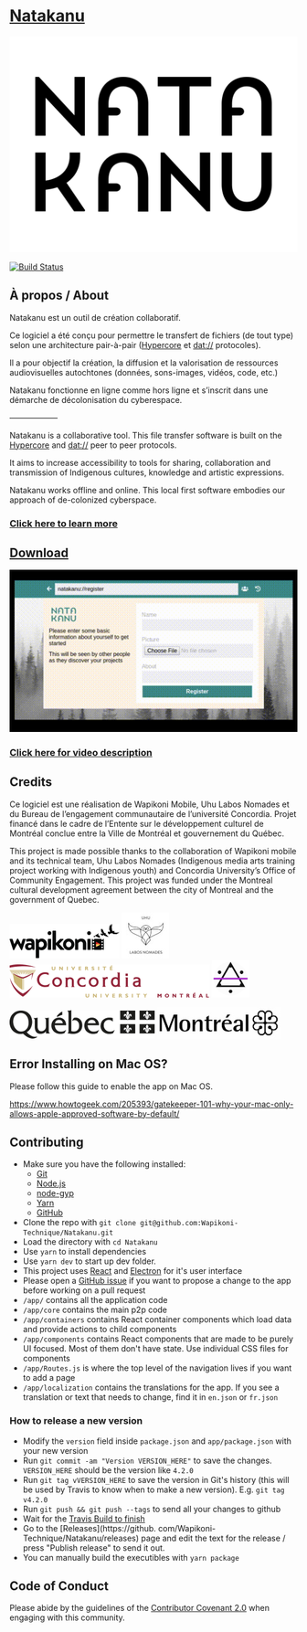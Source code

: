 # [Natakanu](https://www.facebook.com/projetnatakanu/)

<center>
	<img src="logos/natakanu.png" title="Natakanu Logo" />
</center>

[![Build Status](https://travis-ci.com/Wapikoni-Technique/Natakanu.svg?branch=master)](https://travis-ci.com/Wapikoni-Technique/Natakanu)

## À propos / About

Natakanu est un outil de création collaboratif.

Ce logiciel a été conçu pour permettre le transfert de fichiers (de tout type) selon une architecture pair-à-pair ([Hypercore](https://hypercore-protocol.org/) et [dat://](https://dat.foundation/) protocoles).

Il a pour objectif la création, la diffusion et la valorisation de ressources audiovisuelles autochtones (données, sons-images, vidéos, code, etc.)

Natakanu fonctionne en ligne comme hors ligne et s’inscrit dans une démarche de décolonisation du cyberespace.

——————

Natakanu is a collaborative tool. This file transfer software is built on the [Hypercore](https://hypercore-protocol.org/) and [dat://](https://dat.foundation/) peer to peer protocols.

It aims to increase accessibility to tools for sharing, collaboration and transmission of Indigenous cultures, knowledge and artistic expressions.

Natakanu works offline and online. This local first software embodies our approach of de-colonized cyberspace.

### [Click here to learn more](http://blog.mauve.moe/posts/natakanu)

## [Download](https://github.com/Wapikoni-Technique/Natakanu/releases)

![Demo Gif of Natakanu](natakanu-demo.gif)

### [Click here for video description](https://www.facebook.com/projetnatakanu/videos/634186250638330/)

## Credits

Ce logiciel est une réalisation de Wapikoni Mobile, Uhu Labos Nomades et du Bureau de l’engagement communautaire de l’université Concordia.
Projet financé dans le cadre de l’Entente sur le développement culturel de Montréal conclue entre la Ville de Montréal et gouvernement du Québec.

This project is made possible thanks to the collaboration of Wapikoni mobile and its technical team, Uhu Labos Nomades (Indigenous media arts training project working with Indigenous youth) and Concordia University’s Office of Community Engagement.
This project was funded under the Montreal cultural development agreement between the city of Montreal and the government of Quebec.

[![Wapikoni Mobile](logos/wapikoni.png)](http://www.wapikoni.ca/home)
[![Uhu](logos/uhu.jpg)](https://www.facebook.com/uhulabosnomades/)
[![Concordia University](logos/concordia.png)](http://www.concordia.ca/)
[![Mauve Software Inc.](logos/mauvesoftwareinc.png)](https://software.mauve.moe/)

![Quebec](logos/quebec.png)
![Montreal](logos/montreal.jpg)

## Error Installing on Mac OS?

Please follow this guide to enable the app on Mac OS.

https://www.howtogeek.com/205393/gatekeeper-101-why-your-mac-only-allows-apple-approved-software-by-default/

## Contributing

- Make sure you have the following installed:
  - [Git](https://git-scm.com/)
  - [Node.js](https://git-scm.com/)
  - [node-gyp](https://github.com/nodejs/node-gyp)
  - [Yarn](https://yarnpkg.com/)
  - [GitHub](https://github.com/)
- Clone the repo with `git clone git@github.com:Wapikoni-Technique/Natakanu.git`
- Load the directory with `cd Natakanu`
- Use `yarn` to install dependencies
- Use `yarn dev` to start up dev folder.
- This project uses [React](https://reactjs.org/) and [Electron](https://www.electronjs.org/) for it's user interface
- Please open a [GitHub issue](https://github.com/Wapikoni-Technique/Natakanu/issues/new/choose) if you want to propose a change to the app before working on a pull request
- `/app/` contains all the application code
- `/app/core` contains the main p2p code
- `/app/containers` contains React container components which load data and provide actions to child components
- `/app/components` contains React components that are made to be purely UI focused. Most of them don't have state. Use individual CSS files for components
- `/app/Routes.js` is where the top level of the navigation lives if you want to add a page
- `/app/localization` contains the translations for the app. If you see a translation or text that needs to change, find it in `en.json` or `fr.json`

### How to release a new version

- Modify the `version` field inside `package.json` and `app/package.json` with your new version
- Run `git commit -am "Version VERSION_HERE"` to save the changes. `VERSION_HERE` should be the version like `4.2.0`
- Run `git tag vVERSION_HERE` to save the version in Git's history (this will be used by Travis to know when to make a new version). E.g. `git tag v4.2.0`
- Run `git push && git push --tags` to send all your changes to github
- Wait for the [Travis Build to finish](https://travis-ci.com/github/Wapikoni-Technique/Natakanu/builds/)
- Go to the [Releases](https://github.
  com/Wapikoni-Technique/Natakanu/releases) page and edit the text for the release / press "Publish release" to send it out.
- You can manually build the executibles with `yarn package`

## Code of Conduct

Please abide by the guidelines of the [Contributor Covenant 2.0](https://www.contributor-covenant.org/version/2/0/code_of_conduct/) when engaging with this community.
